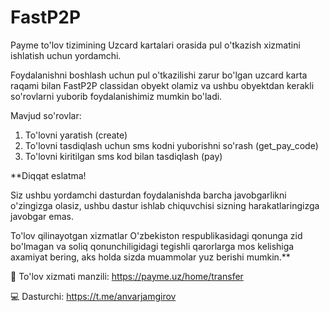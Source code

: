 # FastP2P

Payme to'lov tizimining Uzcard kartalari orasida pul o'tkazish xizmatini ishlatish uchun yordamchi.


Foydalanishni boshlash uchun pul o'tkazilishi zarur bo'lgan uzcard karta raqami bilan FastP2P classidan obyekt olamiz va ushbu obyektdan kerakli so'rovlarni yuborib foydalanishimiz mumkin bo'ladi.


Mavjud so'rovlar:

1. To'lovni yaratish (create)
2. To'lovni tasdiqlash uchun sms kodni yuborishni so'rash (get_pay_code)
3. To'lovni kiritilgan sms kod bilan tasdiqlash (pay)


**Diqqat eslatma!

Siz ushbu yordamchi dasturdan foydalanishda barcha javobgarlikni o'zingizga olasiz, ushbu dastur ishlab chiquvchisi sizning harakatlaringizga javobgar emas.

To'lov qilinayotgan xizmatlar O'zbekiston respublikasidagi qonunga zid bo'lmagan va soliq qonunchiligidagi tegishli qarorlarga mos kelishiga axamiyat bering, aks holda sizda muammolar yuz berishi mumkin.**


🔗 To'lov xizmati manzili: https://payme.uz/home/transfer

💻 Dasturchi: https://t.me/anvarjamgirov

